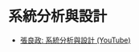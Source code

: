# 系統分析與設計

* [張良政: 系統分析與設計 (YouTube)](https://www.youtube.com/playlist?list=PLFLn6XDnjmeQkyWkaQZSwa11Q1dm0yknD)